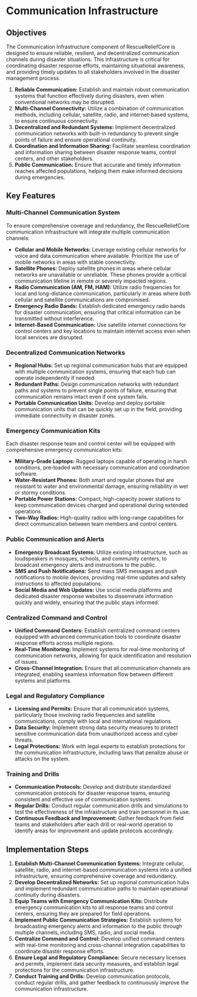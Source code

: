 # Communication Infrastructure

## Objectives

The Communication Infrastructure component of RescueReliefCore is designed to ensure reliable, resilient, and decentralized communication channels during disaster situations. This infrastructure is critical for coordinating disaster response efforts, maintaining situational awareness, and providing timely updates to all stakeholders involved in the disaster management process.

1. **Reliable Communication:** Establish and maintain robust communication systems that function effectively during disasters, even when conventional networks may be disrupted.
2. **Multi-Channel Connectivity:** Utilize a combination of communication methods, including cellular, satellite, radio, and internet-based systems, to ensure continuous connectivity.
3. **Decentralized and Redundant Systems:** Implement decentralized communication networks with built-in redundancy to prevent single points of failure and ensure operational continuity.
4. **Coordination and Information Sharing:** Facilitate seamless coordination and information sharing between disaster response teams, control centers, and other stakeholders.
5. **Public Communication:** Ensure that accurate and timely information reaches affected populations, helping them make informed decisions during emergencies.

## Key Features

### Multi-Channel Communication System

To ensure comprehensive coverage and redundancy, the RescueReliefCore communication infrastructure will integrate multiple communication channels:

- **Cellular and Mobile Networks:** Leverage existing cellular networks for voice and data communication where available. Prioritize the use of mobile networks in areas with stable connectivity.
- **Satellite Phones:** Deploy satellite phones in areas where cellular networks are unavailable or unreliable. These phones provide a critical communication lifeline in remote or severely impacted regions.
- **Radio Communication (AM, FM, HAM):** Utilize radio frequencies for local and long-distance communication, particularly in areas where both cellular and satellite communications are compromised.
- **Emergency Radio Bands:** Establish dedicated emergency radio bands for disaster communication, ensuring that critical information can be transmitted without interference.
- **Internet-Based Communication:** Use satellite internet connections for control centers and key locations to maintain internet access even when local services are disrupted.

### Decentralized Communication Networks

- **Regional Hubs:** Set up regional communication hubs that are equipped with multiple communication systems, ensuring that each hub can operate independently if needed.
- **Redundant Paths:** Design communication networks with redundant paths and systems to prevent single points of failure, ensuring that communication remains intact even if one system fails.
- **Portable Communication Units:** Develop and deploy portable communication units that can be quickly set up in the field, providing immediate connectivity in disaster zones.

### Emergency Communication Kits

Each disaster response team and control center will be equipped with comprehensive emergency communication kits:

- **Military-Grade Laptops:** Rugged laptops capable of operating in harsh conditions, pre-loaded with necessary communication and coordination software.
- **Water-Resistant Phones:** Both smart and regular phones that are resistant to water and environmental damage, ensuring reliability in wet or stormy conditions.
- **Portable Power Stations:** Compact, high-capacity power stations to keep communication devices charged and operational during extended operations.
- **Two-Way Radios:** High-quality radios with long-range capabilities for direct communication between team members and control centers.

### Public Communication and Alerts

- **Emergency Broadcast Systems:** Utilize existing infrastructure, such as loudspeakers in mosques, schools, and community centers, to broadcast emergency alerts and instructions to the public.
- **SMS and Push Notifications:** Send mass SMS messages and push notifications to mobile devices, providing real-time updates and safety instructions to affected populations.
- **Social Media and Web Updates:** Use social media platforms and dedicated disaster response websites to disseminate information quickly and widely, ensuring that the public stays informed.

### Centralized Command and Control

- **Unified Command Centers:** Establish centralized command centers equipped with advanced communication tools to coordinate disaster response efforts across multiple regions.
- **Real-Time Monitoring:** Implement systems for real-time monitoring of communication networks, allowing for quick identification and resolution of issues.
- **Cross-Channel Integration:** Ensure that all communication channels are integrated, enabling seamless information flow between different systems and platforms.

### Legal and Regulatory Compliance

- **Licensing and Permits:** Ensure that all communication systems, particularly those involving radio frequencies and satellite communications, comply with local and international regulations.
- **Data Security:** Implement strong data security measures to protect sensitive communication data from unauthorized access and cyber threats.
- **Legal Protections:** Work with legal experts to establish protections for the communication infrastructure, including laws that penalize abuse or attacks on the system.

### Training and Drills

- **Communication Protocols:** Develop and distribute standardized communication protocols for disaster response teams, ensuring consistent and effective use of communication systems.
- **Regular Drills:** Conduct regular communication drills and simulations to test the effectiveness of the infrastructure and train personnel in its use.
- **Continuous Feedback and Improvement:** Gather feedback from field teams and stakeholders after each drill or real-world operation to identify areas for improvement and update protocols accordingly.

## Implementation Steps

1. **Establish Multi-Channel Communication Systems:** Integrate cellular, satellite, radio, and internet-based communication systems into a unified infrastructure, ensuring comprehensive coverage and redundancy.
2. **Develop Decentralized Networks:** Set up regional communication hubs and implement redundant communication paths to maintain operational continuity during disasters.
3. **Equip Teams with Emergency Communication Kits:** Distribute emergency communication kits to all response teams and control centers, ensuring they are prepared for field operations.
4. **Implement Public Communication Strategies:** Establish systems for broadcasting emergency alerts and information to the public through multiple channels, including SMS, radio, and social media.
5. **Centralize Command and Control:** Develop unified command centers with real-time monitoring and cross-channel integration capabilities to coordinate disaster response efforts.
6. **Ensure Legal and Regulatory Compliance:** Secure necessary licenses and permits, implement data security measures, and establish legal protections for the communication infrastructure.
7. **Conduct Training and Drills:** Develop communication protocols, conduct regular drills, and gather feedback to continuously improve the communication infrastructure.
